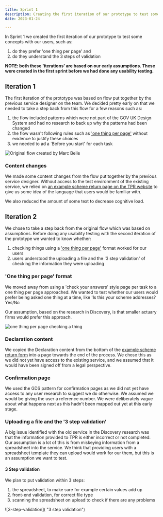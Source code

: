```yaml
---
title: Sprint 1
description: Creating the first iteration of our prototype to test some concepts with our users
date: 2023-01-24

---
```


In Sprint 1 we created the first iteration of our prototype to test some concepts with our users, such as:

1. do they prefer 'one thing per page' and
2. do they understand the 3 steps of validation

**NOTE: both these 'iterations' are based on our early assumptions. These were created in the first sprint before we had done any usability testing.**

##  Iteration 1

The first iteration of the prototype was based on flow put together by the previous service designer on the team.  We decided pretty early on that we needed to take a step back from this flow for a few reasons such as:

1. the flow included patterns which were not part of the GOV UK Design System and had no research to back up why the patterns had been changed
2. the flow wasn't following rules such as ['one thing per page'](https://designnotes.blog.gov.uk/2015/07/03/one-thing-per-page/) without evidence to justify these choices
3. we needed to ad a 'Before you start' for each task


![Original flow created by Marc Belle](/flowmarcbelle.png)

### Content changes

We made some content changes from the flow put together by the previous service designer. Without access to the test environment of the existing service, we relied on [an example scheme return page on the TPR website](https://www.thepensionsregulator.gov.uk/-/media/thepensionsregulator/files/import/pdf/part-2-exchange-example-scheme-return-db-only-schemes.ashx) to give us some idea of the language that users would be familiar with.

We also reduced the amount of some text to decrease cognitive load.

##  Iteration 2

We chose to take a step back from the original flow which was based on assumptions. Before doing any usability testing with the second iteration of the prototype we wanted to know whether:

1. checking things using a ['one thing per page'](https://designnotes.blog.gov.uk/2015/07/03/one-thing-per-page/) format worked for our users
2. users understood the uploading a file and the '3 step validation' of checking the information they were uploading

### 'One thing per page' format

We moved away from using a 'check your answers' style page per task to a one thing per page approached.
We wanted to test whether our users would prefer being asked one thing at a time, like 'Is this your scheme addresses? Yes/No

Our assumption, based on the research in Discovery, is that smaller actuary firms would prefer this approach.

![one thing per page checking a thing](assets/images/flowmarcbelle.jpg "one thing per page checking a thing")

### Declaration content

We copied the Declaration content from the bottom of the [example scheme return form](https://www.thepensionsregulator.gov.uk/-/media/thepensionsregulator/files/import/pdf/part-2-exchange-example-scheme-return-db-only-schemes.ashx) into a page towards the end of the process. We chose this as we did not yet have access to the existing service, and we assumed that it would have been signed off from a legal perspective.

### Confirmation page

We used the GDS pattern for confirmation pages as we did not yet have access to any user research to suggest we do otherwise. We assumed we would be giving the user a reference number. We were deliberately vague about what happens next as this hadn't been mapped out yet at this early stage.

### Uploading a file and the '3 step validation'

A big issue identified with the old service in the Discovery research was that the information provided to TPR is either incorrect or not completed. Our assumption is a lot of this is from miskeying information from a spreadsheet into the service. We think that providing users with a spreadsheet template they can upload would work for our them, but this is an assumption we want to test.

#### 3 Step validation

We plan to put validation within 3 steps:
1. the spreadsheet, to make sure for example certain values add up  
2. front-end validation, for correct file type
3. scanning the spreadsheet on upload to check if there are any problems  

![3-step-validation]( "3 step validation")
